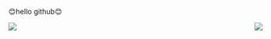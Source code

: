<p>😊hello github😊</p>
<a href="https://github.com/yang-1213">
  <img  align="left" src="https://github-readme-stats.vercel.app/api/top-langs/?username=yang-1213" />
  <img align="right" src="https://github-readme-stats.vercel.app/api?username=yang-1213&theme=tokyonight&show_icons=true" /> 
</a>
